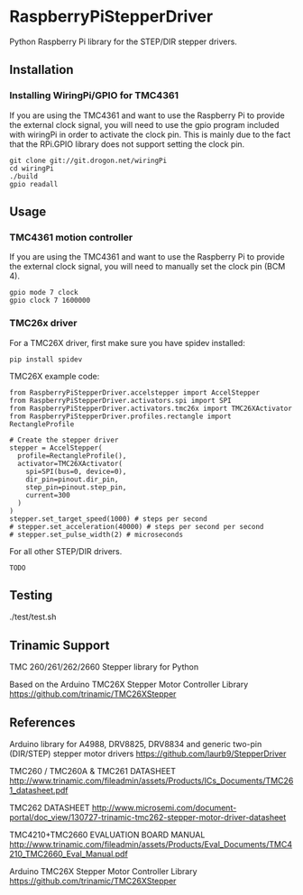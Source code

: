 # RaspberryPiStepperDriver

Python Raspberry Pi library for the STEP/DIR stepper drivers.

## Installation

### Installing WiringPi/GPIO for TMC4361

If you are using the TMC4361 and want to use the Raspberry Pi to provide the
external clock signal, you will need to use the gpio program included with
wiringPi in order to activate the clock pin. This is mainly due to the fact
that the RPi.GPIO library does not support setting the clock pin.

    git clone git://git.drogon.net/wiringPi
    cd wiringPi
    ./build
    gpio readall

## Usage

### TMC4361 motion controller

If you are using the TMC4361 and want to use the Raspberry Pi to provide the
external clock signal, you will need to manually set the clock pin (BCM 4).

    gpio mode 7 clock
    gpio clock 7 1600000

### TMC26x driver

For a TMC26X driver, first make sure you have spidev installed:

    pip install spidev

TMC26X example code:

    from RaspberryPiStepperDriver.accelstepper import AccelStepper
    from RaspberryPiStepperDriver.activators.spi import SPI
    from RaspberryPiStepperDriver.activators.tmc26x import TMC26XActivator
    from RaspberryPiStepperDriver.profiles.rectangle import RectangleProfile

    # Create the stepper driver
    stepper = AccelStepper(
      profile=RectangleProfile(),
      activator=TMC26XActivator(
        spi=SPI(bus=0, device=0),
        dir_pin=pinout.dir_pin,
        step_pin=pinout.step_pin,
        current=300
      )
    )
    stepper.set_target_speed(1000) # steps per second
    # stepper.set_acceleration(40000) # steps per second per second
    # stepper.set_pulse_width(2) # microseconds

For all other STEP/DIR drivers.

    TODO

## Testing

  ./test/test.sh

## Trinamic Support

TMC 260/261/262/2660 Stepper library for Python

Based on the Arduino TMC26X Stepper Motor Controller Library
  https://github.com/trinamic/TMC26XStepper

## References

Arduino library for A4988, DRV8825, DRV8834 and generic two-pin (DIR/STEP) stepper motor drivers
  https://github.com/laurb9/StepperDriver

TMC260 / TMC260A & TMC261 DATASHEET
  http://www.trinamic.com/fileadmin/assets/Products/ICs_Documents/TMC261_datasheet.pdf

TMC262 DATASHEET
  http://www.microsemi.com/document-portal/doc_view/130727-trinamic-tmc262-stepper-motor-driver-datasheet

TMC4210+TMC2660 EVALUATION BOARD MANUAL
  http://www.trinamic.com/fileadmin/assets/Products/Eval_Documents/TMC4210_TMC2660_Eval_Manual.pdf

Arduino TMC26X Stepper Motor Controller Library
  https://github.com/trinamic/TMC26XStepper
